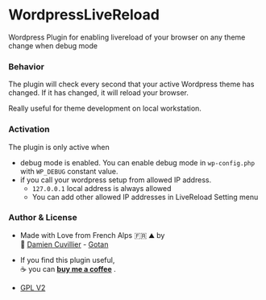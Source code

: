 # WordpressLiveReload
Wordpress Plugin for enabling livereload  of your browser on any theme change when debug mode


### Behavior 

The plugin will check every second that your active Wordpress theme has changed. 
If it has changed, it will reload your browser.  

Really useful for theme development on local workstation.



### Activation

The plugin is only active when 
* debug mode is enabled. 
You can enable debug mode in `wp-config.php` with `WP_DEBUG` constant value. 
* if you call your wordpress setup from allowed IP address.
  * `127.0.0.1` local address is always allowed
  * You can add other allowed IP addresses in LiveReload Setting menu


### Author & License
* Made with Love from French Alps 🇫🇷 ⛰  by  
  👨 [Damien Cuvillier](https://damiencuvillier.com) - [Gotan](https://gotan.io) 

* If you find this plugin useful,  
  ☕ you can [**buy me a coffee**](https://www.buymeacoffee.com/damq) .
* [GPL V2](https://opensource.org/licenses/Apache-2.0)


